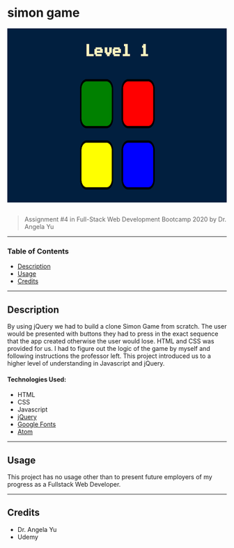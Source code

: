 # simon game
<img src="images/markdown-preview.png" alt="Markdown Preview" style="height: 400px; width:700px; display: block; margin-left: auto; margin-right: auto; margin-bottom: 30px"/>

> Assignment #4 in Full-Stack Web Development Bootcamp 2020 by Dr. Angela Yu
___

### Table of Contents

- [Description](#description)
- [Usage](#usage)
- [Credits](#credits)
___

## Description
By using jQuery we had to build a clone Simon Game from scratch. The user would be presented with buttons they had to press in the exact sequence that the app created otherwise the user would lose. HTML and CSS was provided for us. I had to figure out the logic of the game by myself and following instructions the professor left. This project introduced us to a higher level of understanding in Javascript and jQuery.

#### Technologies Used:
- HTML
- CSS
- Javascript
- <a href="https://jquery.com/"/>jQuery</a>
- <a href="https://fonts.google.com/">Google Fonts</a>
- <a href="https://atom.io/">Atom</a>
___

## Usage
This project has no usage other than to present future employers of my progress as a Fullstack Web Developer.
___

## Credits
- Dr. Angela Yu
- Udemy
